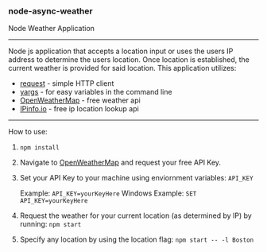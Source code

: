 ### node-async-weather
Node Weather Application

-----

Node js application that accepts a location input or uses the users IP address to determine the users location. Once location is established, the current weather is provided for said location. This application utilizes: 

* [request](https://github.com/request/request) - simple HTTP client
* [yargs](http://yargs.js.org/) - for easy variables in the command line
* [OpenWeatherMap](http://openweathermap.org/) - free weather api
* [IPinfo.io](http://ipinfo.io/) - free ip location lookup api

-----

How to use:

1.  ```npm install```

2.  Navigate to [OpenWeatherMap](http://openweathermap.org/) and request your free API Key. 

3.  Set your API Key to your machine using enviornment variables: ```API_KEY```

    Example: ```API_KEY=yourKeyHere```
    Windows Example: ```SET API_KEY=yourKeyHere```

2.  Request the weather for your current location (as determined by IP) by running: ```npm start```

3.  Specify any location by using the location flag: ```npm start -- -l Boston```

